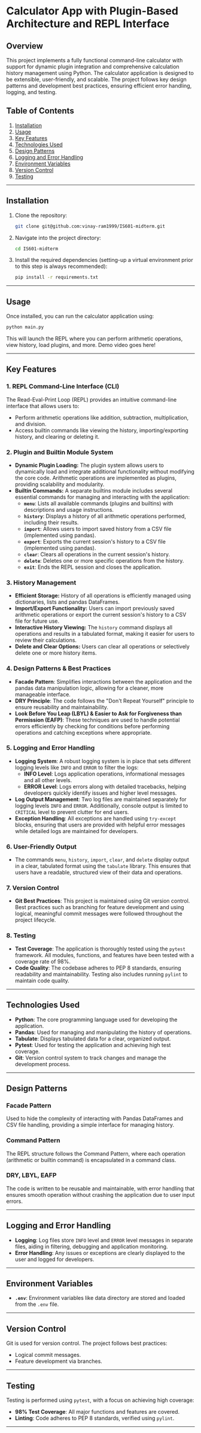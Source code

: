 # Calculator App with Plugin-Based Architecture and REPL Interface

## Overview

This project implements a fully functional command-line calculator with support for dynamic plugin integration and comprehensive calculation history management using Python. The calculator application is designed to be extensible, user-friendly, and scalable. The project follows key design patterns and development best practices, ensuring efficient error handling, logging, and testing.

## Table of Contents
1. [Installation](#installation)
2. [Usage](#usage)
3. [Key Features](#key-features)
4. [Technologies Used](#technologies-used)
5. [Design Patterns](#design-patterns)
6. [Logging and Error Handling](#logging-and-error-handling)
7. [Environment Variables](#environment-variables)
8. [Version Control](#version-control)
9. [Testing](#testing)

---

## Installation

1. Clone the repository:
   ```bash
   git clone git@github.com:vinay-ram1999/IS601-midterm.git
   ```
2. Navigate into the project directory:
   ```bash
   cd IS601-midterm
   ```
3. Install the required dependencies (setting-up a virtual environment prior to this step is always recommended):
   ```bash
   pip install -r requirements.txt
   ```

---

## Usage

Once installed, you can run the calculator application using:
```bash
python main.py
```
This will launch the REPL where you can perform arithmetic operations, view history, load plugins, and more.
Demo video goes here!

---

## Key Features

### 1. REPL Command-Line Interface (CLI)
The Read-Eval-Print Loop (REPL) provides an intuitive command-line interface that allows users to:
- Perform arithmetic operations like addition, subtraction, multiplication, and division.
- Access builtin commands like viewing the history, importing/exporting history, and clearing or deleting it.

### 2. Plugin and Builtin Module System
- **Dynamic Plugin Loading:** The plugin system allows users to dynamically load and integrate additional functionality without modifying the core code. Arithmetic operations are implemented as plugins, providing scalability and modularity.
- **Builtin Commands:** A separate builtins module includes several essential commands for managing and interacting with the application:
  - **`menu`**: Lists all available commands (plugins and builtins) with descriptions and usage instructions.
  - **`history`**: Displays a history of all arithmetic operations performed, including their results.
  - **`import`**: Allows users to import saved history from a CSV file (implemented using pandas).
  - **`export`**: Exports the current session's history to a CSV file (implemented using pandas).
  - **`clear`**: Clears all operations in the current session's history.
  - **`delete`**: Deletes one or more specific operations from the history.
  - **`exit`**: Ends the REPL session and closes the application.

### 3. History Management
- **Efficient Storage:** History of all operations is efficiently managed using dictionaries, lists and pandas DataFrames.
- **Import/Export Functionality:** Users can import previously saved arithmetic operations or export the current session's history to a CSV file for future use.
- **Interactive History Viewing:** The `history` command displays all operations and results in a tabulated format, making it easier for users to review their calculations.
- **Delete and Clear Options:** Users can clear all operations or selectively delete one or more history items.

### 4. Design Patterns & Best Practices
- **Facade Pattern**: Simplifies interactions between the application and the pandas data manipulation logic, allowing for a cleaner, more manageable interface.
- **DRY Principle**: The code follows the "Don't Repeat Yourself" principle to ensure reusability and maintainability.
- **Look Before You Leap (LBYL) & Easier to Ask for Forgiveness than Permission (EAFP)**: These techniques are used to handle potential errors efficiently by checking for conditions before performing operations and catching exceptions where appropriate.

### 5. Logging and Error Handling
- **Logging System**: A robust logging system is in place that sets different logging levels like `INFO` and `ERROR` to filter the logs:
  - **INFO Level**: Logs application operations, informational messages and all other levels.
  - **ERROR Level**: Logs errors along with detailed tracebacks, helping developers quickly identify issues and higher level messages.
- **Log Output Management**: Two log files are maintained separately for logging levels `INFO` and `ERROR`. Additionally, console output is limited to `CRITICAL` level to prevent clutter for end users.
- **Exception Handling**: All exceptions are handled using `try-except` blocks, ensuring that users are provided with helpful error messages while detailed logs are maintained for developers.

### 6. User-Friendly Output
- The commands `menu`, `history`, `import`, `clear`, and `delete` display output in a clear, tabulated format using the `tabulate` library. This ensures that users have a readable, structured view of their data and operations.

### 7. Version Control
- **Git Best Practices**: This project is maintained using Git version control. Best practices such as branching for feature development and using logical, meaningful commit messages were followed throughout the project lifecycle.

### 8. Testing
- **Test Coverage**: The application is thoroughly tested using the `pytest` framework. All modules, functions, and features have been tested with a coverage rate of 98%.
- **Code Quality**: The codebase adheres to PEP 8 standards, ensuring readability and maintainability. Testing also includes running `pylint` to maintain code quality.

---

## Technologies Used
- **Python**: The core programming language used for developing the application.
- **Pandas**: Used for managing and manipulating the history of operations.
- **Tabulate**: Displays tabulated data for a clear, organized output.
- **Pytest**: Used for testing the application and achieving high test coverage.
- **Git**: Version control system to track changes and manage the development process.

---

## Design Patterns

### Facade Pattern
Used to hide the complexity of interacting with Pandas DataFrames and CSV file handling, providing a simple interface for managing history.

### Command Pattern
The REPL structure follows the Command Pattern, where each operation (arithmetic or builtin command) is encapsulated in a command class.

### DRY, LBYL, EAFP
The code is written to be reusable and maintainable, with error handling that ensures smooth operation without crashing the application due to user input errors.

---

## Logging and Error Handling

- **Logging**: Log files store `INFO` level and `ERROR` level messages in separate files, aiding in filtering, debugging and application monitoring.
- **Error Handling**: Any issues or exceptions are clearly displayed to the user and logged for developers.

---

## Environment Variables

- **`.env`**: Environment variables like data directory are stored and loaded from the `.env` file.

---

## Version Control

Git is used for version control. The project follows best practices:
- Logical commit messages.
- Feature development via branches.

---

## Testing

Testing is performed using `pytest`, with a focus on achieving high coverage:
- **98% Test Coverage**: All major functions and features are covered.
- **Linting**: Code adheres to PEP 8 standards, verified using `pylint`.

---
